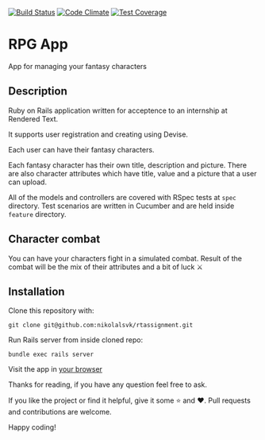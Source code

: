 [![Build Status](https://semaphoreci.com/api/v1/nikolalsvk/rtassignment/branches/master/shields_badge.svg)](https://semaphoreci.com/nikolalsvk/rtassignment)
[![Code Climate](https://codeclimate.com/github/nikolalsvk/rtassignment/badges/gpa.svg)](https://codeclimate.com/github/nikolalsvk/rtassignment)
[![Test Coverage](https://codeclimate.com/github/nikolalsvk/rtassignment/badges/coverage.svg)](https://codeclimate.com/github/nikolalsvk/rtassignment/coverage)

# RPG App

App for managing your fantasy characters

## Description

Ruby on Rails application written for acceptence to an
internship at Rendered Text.

It supports user registration and creating using Devise.

Each user can have their fantasy characters.

Each fantasy character has their own title, description and picture.
There are also character attributes which have title, value and a picture
that a user can upload.

All of the models and controllers are covered with RSpec tests at `spec`
directory. Test scenarios are written in Cucumber and are held inside
`feature` directory.

## Character combat

You can have your characters fight in a simulated combat. Result of the
combat will be the mix of their attributes and a bit of luck :crossed_swords:

## Installation

Clone this repository with:
```
git clone git@github.com:nikolalsvk/rtassignment.git
```

Run Rails server from inside cloned repo:
```
bundle exec rails server
```

Visit the app in [your browser](http://localhost:3000/)

Thanks for reading, if you have any question feel free to ask. 

If you like the project or find it helpful, give it some :star: and :heart:.
Pull requests and contributions are welcome.

Happy coding! 
